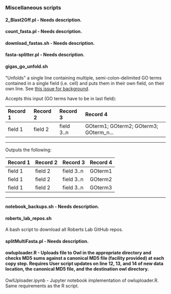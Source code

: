 ### Miscellaneous scripts
#### 2_Blast2Gff.pl - Needs description.

#### count_fasta.pl - Needs description.

#### download_fastas.sh - Needs description.

#### fasta-splitter.pl - Needs description.

#### gigas_go_unfold.sh

"Unfolds" a single line containing multiple, semi-colon-delimited GO terms contained in a single field (i.e. cell) and puts them in their own field, on their own line. See [this issue for background](https://github.com/sr320/LabDocs/issues/654).

Accepts this input (GO terms have to be in last field):

| Record 1| Record 2| Record 3 | Record 4 |
|:--------|:--------|:-----------|:--------------------------------------|
| field 1 | field 2 | field 3..n | GOterm1; GOterm2; GOterm3; GOterm_n...|
 ----------
 
Outputs the following:

| Record 1| Record 2| Record 3 | Record 4 |
|:--------|:--------|:-----------|:--------------------------------------|
| field 1 | field 2 | field 3..n | GOterm1 |
| field 1 | field 2 | field 3..n | GOterm2 |
| field 1 | field 2 | field 3..n | GOterm3 |
------

#### notebook_backups.sh - Needs description.

#### roberts_lab_repos.sh

A bash script to download all Roberts Lab GitHub repos.

#### splitMultiFasta.pl - Needs description.

#### owluploader.R - Uploads file to Owl in the appropriate directory and checks MD5 sums against a canonical MD5 file (facility provided) at each copy step. Requires User script updates on line 12, 13, and 14 of new data location, the canonical MD5 file, and the destination owl directory.

OwlUploader.ipynb - Jupyter notebook implementation of owluploader.R. Same requirements as the R script.
